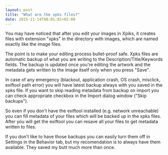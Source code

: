```yaml
---
layout: post
title: "What are the xpks files?"
date: 2015-11-14T00:01:01+02:00
---
```


You may have noticed that after you edit your images in Xpiks, it creates files with extension "xpks" in the directory with images, which are named exactly like the image files.

The point is to make your editing process bullet-proof safe. Xpks files are automatic backup of what you are writing to the Description/Title/Keywords fields. The backup is updated once you're editing the artwork and the metadata gets written to the image itself only when you press "Save".

In case of any emergency (blackout, application crash, OS crash, misclick, exiftool path error) you will have latest backup always with you saved in the xpks file. If you want to skip reading metadata from backup on import you can check appropriate checkbox in the Import dialog window ("Skip backups").

So even if you don't have the exiftool installed (e.g. network unreachable) you can fill metadata of your files which will be backed up in the xpks files. After you will get the exiftool you can resave all your files to get metadata written to files.

If you don't like to have those backups you can easily turn them off in Settings in the Behavior tab, but my recomendation is to always have them available. They saved my butt much more than once.
